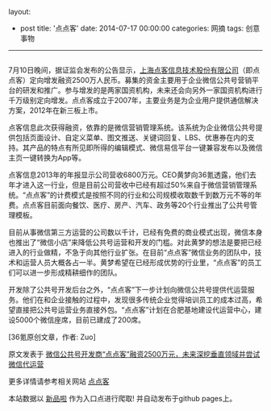 layout: 
  - post 
title: '点点客' 
date: 2014-07-17 00:00:00 
categories: 网摘 
tags: 创意事物 
---

<p><img src="http://a.36krcnd.com/photo/2014/5c780bb8070424f695c908115918fa96.jpg" alt=""/></p>

<p>7月10日晚间，据证监会发布的公告显示，<a target="_blank" data-no-turbolink="true" href="http://www.dodoca.com/">上海点客信息技术股份有限公司</a>（即点点客）定向增发融资2500万人民币。募集的资金主要用于企业微信公共号营销平台的研发和推广。参与增发的是两家国资机构，未来还会向另外一家国资机构进行千万级别定向增发。点点客成立于2007年，主要业务是为企业用户提供通信解决方案，2012年在新三板上市。</p>

<p>点客信息此次获得融资，依靠的是微信营销管理系统。该系统为企业微信公共号提供包括页面设计、自定义菜单、图文推送、关键词回复、LBS、优惠券在内的支持。其产品的特点有所见即所得的编辑模式、微信易信平台一键兼容发布以及微信主页一键转换为App等。</p>

<p>点客信息2013年的年报显示公司营收6800万元。CEO黄梦向<span>36氪</span>透露，他们去年才进入这一行业，但是目前公司营收中已经有超过50%来自于微信营销管理系统。“点点客”的计费模式是按照不同的行业和公司规模收取数千到数万元不等的年费。点点客目前面向餐饮、医疗、房产、汽车、政务等20个行业推出了公共号管理模板。</p>

<p>目前从事微信第三方运营的公司数以千计，已经有免费的商业模式出现，微信本身也推出了“微信小店”来降低公共号运营和开发的门槛。对此黄梦的想法是要把已经进入的行业做精，不急于向其他行业扩张。在目前“点点客”微信业务的团队中，技术和运营人员大概各占一半。黄梦希望在已经形成优势的行业里，“点点客”的员工们可以进一步形成精耕细作的团队。</p>

<p>开发除了公共号开发后台之外，“点点客”下一步计划向微信公共号提供代运营服务。他们在和企业接触的过程中，发现很多传统企业觉得培训员工的成本过高，希望直接把公共号运营业务直接外包。“点点客”计划在合肥基地建设代运营中心，建设5000个微信座席，目前已建成了200席。</p>
					<p>[<span>36氪</span>原创文章，作者: Zuo]</p>
					<p></p>  



原文发表于 [微信公共号开发商“点点客”融资2500万元，未来深挖垂直领域并尝试微信代运营](http://www.36kr.com/p/213759.html)  

更多详情请参考相关网站 [点点客](http://www.dodoca.com/)  

本站数据以 [新品啦](http://xinpinla.com/) 作为入口点进行爬取! 并自动发布于github pages上。  
